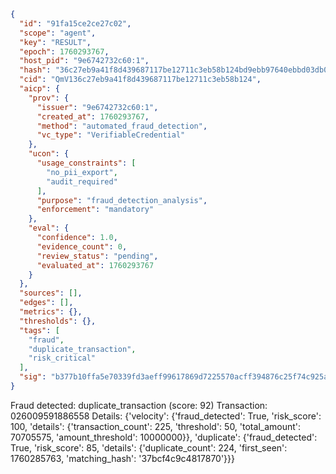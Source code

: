 ```json
{
  "id": "91fa15ce2ce27c02",
  "scope": "agent",
  "key": "RESULT",
  "epoch": 1760293767,
  "host_pid": "9e6742732c60:1",
  "hash": "36c27eb9a41f8d439687117be12711c3eb58b124bd9ebb97640ebbd03db0016b",
  "cid": "QmV136c27eb9a41f8d439687117be12711c3eb58b124",
  "aicp": {
    "prov": {
      "issuer": "9e6742732c60:1",
      "created_at": 1760293767,
      "method": "automated_fraud_detection",
      "vc_type": "VerifiableCredential"
    },
    "ucon": {
      "usage_constraints": [
        "no_pii_export",
        "audit_required"
      ],
      "purpose": "fraud_detection_analysis",
      "enforcement": "mandatory"
    },
    "eval": {
      "confidence": 1.0,
      "evidence_count": 0,
      "review_status": "pending",
      "evaluated_at": 1760293767
    }
  },
  "sources": [],
  "edges": [],
  "metrics": {},
  "thresholds": {},
  "tags": [
    "fraud",
    "duplicate_transaction",
    "risk_critical"
  ],
  "sig": "b377b10ffa5e70339fd3aeff99617869d7225570acff394876c25f74c925a662"
}
```

Fraud detected: duplicate_transaction (score: 92)
Transaction: 026009591886558
Details: {'velocity': {'fraud_detected': True, 'risk_score': 100, 'details': {'transaction_count': 225, 'threshold': 50, 'total_amount': 70705575, 'amount_threshold': 10000000}}, 'duplicate': {'fraud_detected': True, 'risk_score': 85, 'details': {'duplicate_count': 224, 'first_seen': 1760285763, 'matching_hash': '37bcf4c9c4817870'}}}